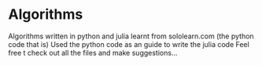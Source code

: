 # Algorithms
Algorithms written in python and julia
learnt from sololearn.com (the python code that is)
Used the python code as an guide to write the julia code
Feel free t check out all the files and make suggestions...
